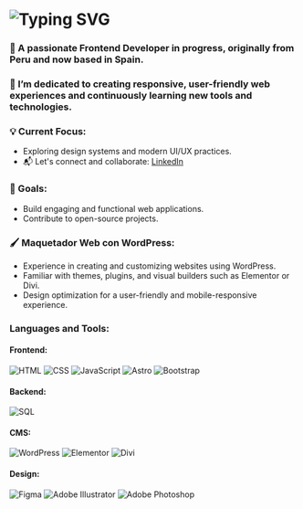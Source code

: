 <h1 align="left">
 <img src="https://readme-typing-svg.herokuapp.com?font=Fira+Code&size=40&duration=5000&pause=1000&color=F5F5F5&background=FFFFFF00&multiline=true&width=435&height=110&lines=Hi%F0%9F%91%8B;I'm+Dennys+Wong" alt="Typing SVG" />
</h1>

<h3 align="left">🌟 A passionate Frontend Developer in progress, originally from Peru and now based in Spain.  </h3>
<h3 align="left">🎯 I’m dedicated to creating responsive, user-friendly web experiences and continuously learning new tools and technologies.  </h3>

<h3 algin="left">💡 Current Focus:  </h3>

- Exploring design systems and modern UI/UX practices.
- 📬 Let's connect and collaborate: [LinkedIn](https://www.linkedin.com/in/dennys-wong-4844932b3/)

<h3 algin="left">🚀 Goals:  </h3>

- Build engaging and functional web applications.  
- Contribute to open-source projects.

<h3 algin="left">🖌️ Maquetador Web con WordPress:  </h3>

- Experience in creating and customizing websites using WordPress.
- Familiar with themes, plugins, and visual builders such as Elementor or Divi.
- Design optimization for a user-friendly and mobile-responsive experience.

<h3 align="left">Languages and Tools:</h3>

#### Frontend:
![HTML](https://img.shields.io/badge/HTML-E34F26?style=for-the-badge&logo=html5&logoColor=white)
![CSS](https://img.shields.io/badge/CSS-1572B6?style=for-the-badge&logo=css3&logoColor=white)
![JavaScript](https://img.shields.io/badge/JavaScript-F7DF1E?style=for-the-badge&logo=javascript&logoColor=black)
![Astro](https://img.shields.io/badge/Astro-FF5D01?style=for-the-badge&logo=astro&logoColor=white)
![Bootstrap](https://img.shields.io/badge/Bootstrap-7952B3?style=for-the-badge&logo=bootstrap&logoColor=white)

#### Backend:
![SQL](https://img.shields.io/badge/SQL-316192?style=for-the-badge&logo=postgresql&logoColor=white)

#### CMS:
![WordPress](https://img.shields.io/badge/WordPress-21759B?style=for-the-badge&logo=wordpress&logoColor=white)
![Elementor](https://img.shields.io/badge/Elementor-b54270?style=for-the-badge&logo=elementor&logoColor=white)
![Divi](https://img.shields.io/badge/Divi-6C42A3?style=for-the-badge&logoColor=white)

#### Design:
![Figma](https://img.shields.io/badge/Figma-f55b89?style=for-the-badge&logo=figma&logoColor=white)
![Adobe Illustrator](https://img.shields.io/badge/Adobe_Illustrator-FF9A00?style=for-the-badge&logo=adobeillustrator&logoColor=white)
![Adobe Photoshop](https://img.shields.io/badge/Adobe_Photoshop-31A8FF?style=for-the-badge&logo=adobephotoshop&logoColor=white)


